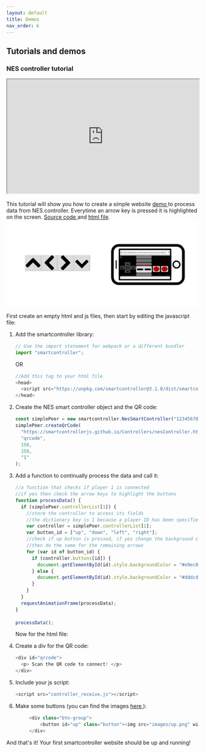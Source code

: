 ```yaml
---
layout: default
title: Demos
nav_order: 6
---
```


## Tutorials and demos

### NES controller tutorial

 <iframe src="https://smartcontrollerjs.github.io/Controllers/controller-receive-web.html" width="100%" height="300" ></iframe>

This tutorial will show you how to create a simple website <a href='https://smartcontrollerjs.github.io/Controllers/controller-receive.html'> demo </a> to process data from NES controller. Everytime an arrow key is pressed it is highlighted on the screen. <a href ='https://github.com/SmartControllerJS/Controllers/blob/main/src/controller_receive.js' target="_blank"> Source code </a> and <a href ='https://github.com/SmartControllerJS/Controllers/blob/main/docs/controller-receive.html' target="_blank"> html file</a>.<img src="media/arrows.gif" width="1050" />

First create an empty html and js files, then start by editing the javascript file:

1. Add the smartcontroller library:

   ```js
   // Use the import statement for webpack or a different bundler
   import "smartcontroller";
   ```

   OR

   ```js
   //Add this tag to your html file
   <head>
     <script src="https://unpkg.com/smartcontroller@3.1.0/dist/smartcontroller.min.js"></script>
   </head>
   ```

2. Create the NES smart controller object and the QR code:

   ```js
   const simplePeer = new smartcontroller.NesSmartController("123456789");
   simplePeer.createQrCode(
     "https://smartcontrollerjs.github.io/Controllers/nesController.html",
     "qrcode",
     150,
     150,
     "1"
   );
   ```

3. Add a function to continually process the data and call it:

   ```js
   //a function that checks if player 1 is connected
   //if yes then check the arrow keys to highlight the buttons
   function processData() {
     if (simplePeer.controllerList[1]) {
       //store the controller to access its fields
       //the dictionary key is 1 because a player ID has been specified, otherwise the peer ID from smartphone will be used
       var controller = simplePeer.controllerList[1];
       var button_id = ["up", "down", "left", "right"];
       //check if up button is pressed, if yes change the background colour from gray to yellow
       //then do the same for the remaining arrows
       for (var id of button_id) {
         if (controller.buttons[id]) {
           document.getElementById(id).style.backgroundColor = "#e9ec06";
         } else {
           document.getElementById(id).style.backgroundColor = "#dddcdc";
         }
       }
     }
     requestAnimationFrame(processData);
   }

   processData();
   ```

   Now for the html file:

4. Create a div for the QR code:

   ```js
   <div id="qrcode">
     <p> Scan the QR code to connect! </p>
   </div>
   ```

5. Include your js script:

   ```js
   <script src="controller_receive.js"></script>
   ```

6. Make some buttons (you can find the images <a href="https://github.com/SmartControllerJS/Controllers/tree/main/docs/images"> here </a>):

   ```js
        <div class="btn-group">
            <button id="up" class="button"><img src="images/up.png" width="100px" height= "100px" style="pointer-events: none"></button>
        </div>
   ```

And that's it! Your first smartcontroller website should be up and running!
